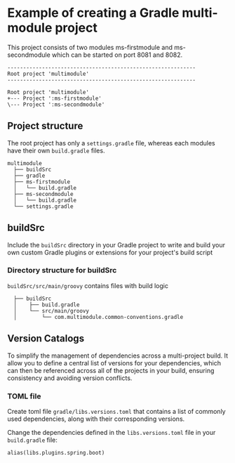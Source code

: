 # Example of creating a Gradle multi-module project

This project consists of two modules ms-firstmodule and ms-secondmodule which can be started on port 8081 and 8082.

```
------------------------------------------------------------
Root project 'multimodule'
------------------------------------------------------------

Root project 'multimodule'
+--- Project ':ms-firstmodule'
\--- Project ':ms-secondmodule'
```

## Project structure

The root project has only a `settings.gradle` file, whereas each modules have their own `build.gradle` files.
```
multimodule  
  ├── buildSrc 
  ├── gradle
  ├── ms-firstmodule  
  │   └── build.gradle  
  ├── ms-secondmodule  
  │   └── build.gradle 
  └── settings.gradle 
```

## buildSrc 
Include the `buildSrc` directory in your Gradle project to write and build your own custom Gradle plugins or extensions for your project's build script

### Directory structure for buildSrc
`buildSrc/src/main/groovy` contains files with build logic
```
  ├── buildSrc 
  │    ├── build.gradle 
  │    └── src/main/groovy
  │        └── com.multimodule.common-conventions.gradle

```
## Version Catalogs
To simplify the management of dependencies across a multi-project build. It allow you to define a central list of versions for your dependencies, which can then be referenced across all of the projects in your build, ensuring consistency and avoiding version conflicts. 

### TOML file
Create toml file `gradle/libs.versions.toml` that contains a list of commonly used dependencies, along with their corresponding versions.

Change the dependencies defined in the `libs.versions.toml` file in your `build.gradle` file:
```
alias(libs.plugins.spring.boot)
```
